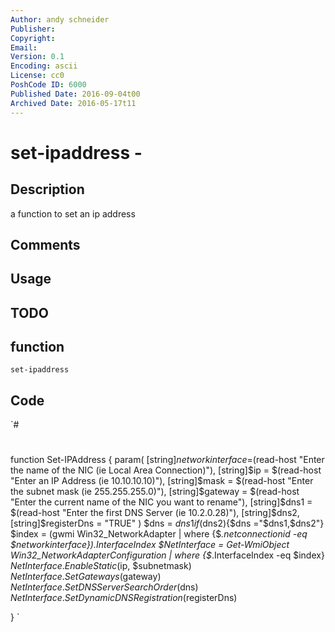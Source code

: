 ```yaml
---
Author: andy schneider
Publisher: 
Copyright: 
Email: 
Version: 0.1
Encoding: ascii
License: cc0
PoshCode ID: 6000
Published Date: 2016-09-04t00
Archived Date: 2016-05-17t11
---
```


# set-ipaddress - 

## Description

a function to set an ip address

## Comments



## Usage



## TODO



## function

`set-ipaddress`

## Code

`#
 #
 function Set-IPAddress {
 		param(	[string]$networkinterface =$(read-host "Enter the name of the NIC (ie Local Area Connection)"),
 			[string]$ip = $(read-host "Enter an IP Address (ie 10.10.10.10)"),
 			[string]$mask = $(read-host "Enter the subnet mask (ie 255.255.255.0)"),
 			[string]$gateway = $(read-host "Enter the current name of the NIC you want to rename"),
 			[string]$dns1 = $(read-host "Enter the first DNS Server (ie 10.2.0.28)"),
 			[string]$dns2,
 			[string]$registerDns = "TRUE"
 		 )
 		$dns = $dns1
 		if($dns2){$dns ="$dns1,$dns2"}
 		$index = (gwmi Win32_NetworkAdapter | where {$_.netconnectionid -eq $networkinterface}).InterfaceIndex
 		$NetInterface = Get-WmiObject Win32_NetworkAdapterConfiguration | where {$_.InterfaceIndex -eq $index}
 		$NetInterface.EnableStatic($ip, $subnetmask)
 		$NetInterface.SetGateways($gateway)
 		$NetInterface.SetDNSServerSearchOrder($dns)
 		$NetInterface.SetDynamicDNSRegistration($registerDns)
 		
 }
`

